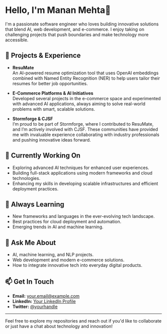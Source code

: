 # Hello, I'm Manan Mehta👋

I'm a passionate software engineer who loves building innovative solutions that blend AI, web development, and e-commerce. I enjoy taking on challenging projects that push boundaries and make technology more accessible.

## 🚀 Projects & Experience

- **ResuMate**  
  An AI-powered resume optimization tool that uses OpenAI embeddings combined with Named Entity Recognition (NER) to help users tailor their resumes for better job opportunities.

- **E-Commerce Platforms & AI Initiatives**  
  Developed several projects in the e-commerce space and experimented with advanced AI applications, always aiming to solve real-world problems with smart, scalable solutions.

- **Stormforge & CJSF**  
  I’m proud to be part of Stormforge, where I contributed to ResuMate, and I’m actively involved with CJSF. These communities have provided me with invaluable experience collaborating with industry professionals and pushing innovative ideas forward.

## 🔭 Currently Working On

- Exploring advanced AI techniques for enhanced user experiences.
- Building full-stack applications using modern frameworks and cloud technologies.
- Enhancing my skills in developing scalable infrastructures and efficient deployment practices.

## 🌱 Always Learning

- New frameworks and languages in the ever-evolving tech landscape.
- Best practices for cloud deployment and automation.
- Emerging trends in AI and machine learning.

## 💬 Ask Me About

- AI, machine learning, and NLP projects.
- Web development and modern e-commerce solutions.
- How to integrate innovative tech into everyday digital products.

## 📫 Get In Touch

- **Email:** [your.email@example.com](mailto:your.email@example.com)
- **LinkedIn:** [Your LinkedIn Profile](https://www.linkedin.com/in/yourprofile/)
- **Twitter:** [@yourhandle](https://twitter.com/yourhandle)

---

Feel free to explore my repositories and reach out if you'd like to collaborate or just have a chat about technology and innovation!

